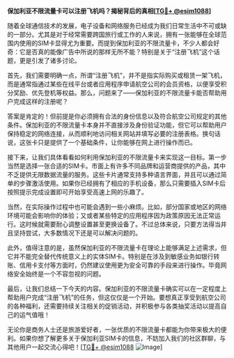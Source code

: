 **保加利亚不限流量卡可以注册飞机吗？揭秘背后的真相[[TG💪+ @esim1088](https://t.me/s/esim1088)]**

随着全球通信技术的发展，电子设备和网络服务已经成为我们日常生活中不可或缺的一部分。尤其是对于经常需要跨国旅行或工作的人来说，拥有一张能够在全球范围内使用的SIM卡显得尤为重要。而提到保加利亚的不限流量卡，不少人都会好奇：它是否真的能像广告中所说的那样无所不能？特别是关于“注册飞机”这个话题，更是引发了诸多讨论。

首先，我们需要明确一点，所谓“注册飞机”，并不是指实际购买或租赁一架飞机，而是通常指通过某些在线平台或者应用程序申请航空公司的会员资格，以便享受积分奖励、优先登机等权益。那么，问题来了——保加利亚的不限流量卡能否帮助用户完成这样的注册呢？

答案是肯定的！但前提是你必须拥有合法的身份信息以及符合航空公司规定的其他条件。保加利亚的不限流量卡本身并不直接涉及身份验证功能，但它可以帮助用户保持稳定的网络连接，从而顺利地访问相关网站并填写必要的注册表格。换句话说，这张卡只是提供了一个基础条件，让你能够在网上进行操作而已。

接下来，让我们具体看看如何利用保加利亚的不限流量卡来实现这一目标。第一步当然是选择一张合适的SIM卡。市面上有许多不同品牌和运营商提供的产品，其中不乏提供无限数据流量的服务。这些卡片通常支持多种语言界面，并且可以通过简单的步骤激活使用。如果你已经拥有了相应的手机设备，那么只需要插入SIM卡后按照提示完成设置即可开始享受高速上网的乐趣了。

当然，在实际操作过程中也可能会遇到一些小麻烦。比如，部分国家或地区的网络环境可能会影响你的体验；又或者某些特定的应用程序因为政策原因无法正常运行。这时候就需要耐心调整设置甚至更换设备了。不过总体来说，只要方法得当并且坚持尝试，大多数情况下还是可以解决问题的。

此外，值得注意的是，虽然保加利亚的不限流量卡在理论上能够满足上述需求，但它并不能完全替代传统意义上的实体SIM卡。特别是在涉及到敏感业务如银行转账、信用卡支付等方面时，仍然建议使用更为安全可靠的手段来进行操作。毕竟网络安全始终是一个不容忽视的问题。

最后，让我们总结一下今天的内容。保加利亚的不限流量卡确实可以在一定程度上帮助用户完成“注册飞机”的任务，但这仅仅是一个开始。要想真正享受到航空公司的各种福利，还需要持续关注相关的促销活动，并积极参与各类抽奖活动以提高自己的运气值哦！

无论你是商务人士还是旅游爱好者，一张优质的不限流量卡都能为你带来极大的便利。如果你想了解更多关于保加利亚SIM卡的信息，不妨加入我们的社区群聊，与其他用户一起交流心得吧！[[TG💪+ @esim1088](https://t.me/s/esim1088) ![Image](https://i.postimg.cc/4NQfJmqS/Snipaste-2025-05-13-00-14-12.png)]